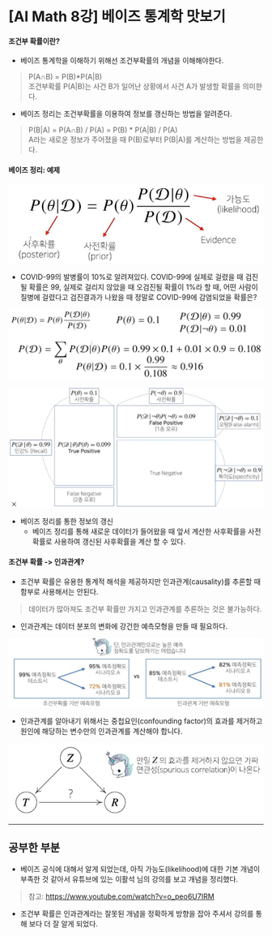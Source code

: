 # [AI Math 8강] 베이즈 통계학 맛보기
#### 조건부 확률이란?
- 베이즈 통계학을 이해하기 위해선 조건부확률의 개념을 이해해야한다.
> P(A∩B) = P(B)*P(A|B)<br>
> 조건부확률 P(A|B)는 사건 B가 일어난 상황에서 사건 A가 발생할 확률을 의미한다.
- 베이즈 정리는 조건부확률을 이용하여 정보를 갱신하는 방법을 알려준다.
> P(B|A) = P(A∩B) / P(A) = P(B) * P(A|B) / P(A)<br>
> A라는 새로운 정보가 주어졌을 때 P(B)로부터 P(B|A)를 계산하는 방법을 제공한다.

#### 베이즈 정리: 예제
![배이즈](./image/1.JPG) <br>
- COVID-99의 발병률이 10%로 알려져있다. COVID-99에 실제로 걸렸을 때 검진될 확률은 99, 실제로 걸리지 않았을 때 오검진될 확률이 1%라 할 때, 어떤 사람이 질병에 걸렸다고 검진결과가 나왔을 때 정말로 COVID-99에 감염되었을 확률은?<br>


![배이즈_예제](./image/2.JPG) <br>

![confusion_matrix](./image/3.JPG) <br>

- 베이즈 정리를 통한 정보의 갱신
	- 베이즈 정리를 통해 새로운 데이터가 들어왔을 때 앞서 계산한 사후확률을 사전확률로 사용하여 갱신된 사후확률을 계산 할 수 있다.

#### 조건부 확률 -> 인과관계?
- 조건부 확률은 유용한 통계적 해석을 제공하지만 인과관계(causality)를 추론할 때 함부로 사용해서는 안된다.
> 데이터가 많아져도 조건부 확률만 가지고 인과관계를 추론하는 것은 불가능하다.
- 인과관계는 데이터 분포의 변화에 강건한 예측모형을 만들 때 필요하다.<br>

![causality](./image/4.JPG) <br>
 - 인과관계를 알아내기 위해서는 중첩요인(confounding factor)의 효과를 제거하고 원인에 해당하는 변수만의 인과관계를 계산해야 합니다.<br>

![causality2](./image/5.JPG) <br>

---
## 공부한 부분
- 베이즈 공식에 대해서 알게 되었는데, 아직 가능도(likelihood)에 대한 기본 개념이 부족한 것 같아서 유튜브에 있는 이활석 님의 강의를 보고 개념을 정리했다.
>참고: https://www.youtube.com/watch?v=o_peo6U7IRM

- 조건부 확률은 인과관계라는 잘못된 개념을 정확하게 방향을 잡아 주셔서 강의를 통해 보다 더 잘 알게 되었다.
